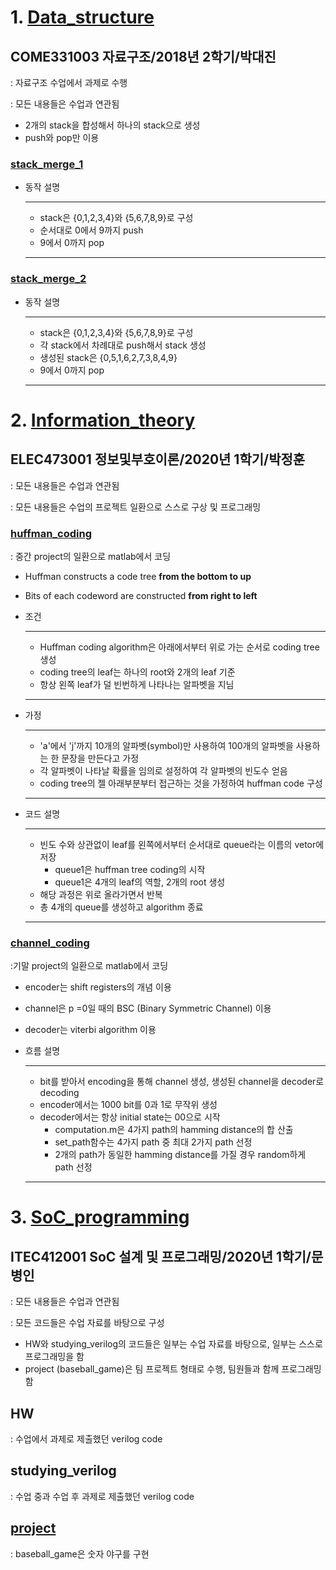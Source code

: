 # 1. [Data_structure](https://github.com/gieflij/sw_github/tree/master/Data_structure)

## COME331003 자료구조/2018년 2학기/박대진

: 자료구조 수업에서 과제로 수행

: 모든 내용들은 수업과 연관됨

- 2개의 stack을 합성해서 하나의 stack으로 생성
- push와 pop만 이용

### [stack_merge_1](https://github.com/gieflij/sw_github/tree/master/Data_structure/stack_merge_1)

- 동작 설명

  ------------------------------------------------
    - stack은 {0,1,2,3,4}와 {5,6,7,8,9}로 구성
    - 순서대로 0에서 9까지 push
    - 9에서 0까지 pop
    
   ------------------------------------------------
    
### [stack_merge_2](https://github.com/gieflij/sw_github/tree/master/Data_structure/stack_merge_2)

- 동작 설명

  ---------------------------------------------------
    - stack은 {0,1,2,3,4}와 {5,6,7,8,9}로 구성
    - 각 stack에서 차례대로 push해서 stack 생성
    - 생성된 stack은 {0,5,1,6,2,7,3,8,4,9}
    - 9에서 0까지 pop
    
  -----------------------------------------------------




# 2. [Information_theory](https://github.com/gieflij/sw_github/tree/master/Information_theory)

## ELEC473001 정보및부호이론/2020년 1학기/박정훈

: 모든 내용들은 수업과 연관됨

: 모든 내용들은 수업의 프로젝트 일환으로 스스로 구상 및 프로그래밍


### [huffman_coding](https://github.com/gieflij/sw_github/tree/master/Information_theory/huffman_coding)

: 중간 project의 일환으로 matlab에서 코딩

  - Huffman constructs a code tree **from the bottom to up**
  - Bits of each codeword are constructed **from right to left**
  
  
  - 조건
  
    ----------------------------------------------
      - Huffman coding algorithm은 아래에서부터 위로 가는 순서로 coding tree 생성
      - coding tree의 leaf는 하나의 root와 2개의 leaf 기준
      - 항상 왼쪽 leaf가 덜 빈번하게 나타나는 알파벳을 지님
    
    ----------------------------------------------
    
  - 가정
  
    ----------------------------------------------
      - 'a'에서 'j'까지 10개의 알파벳(symbol)만 사용하여 100개의 알파벳을 사용하는 한 문장을 만든다고 가정
      - 각 알파벳이 나타날 확률을 임의로 설정하여 각 알파벳의 빈도수 얻음
      - coding tree의 젤 아래부분부터 접근하는 것을 가정하여 huffman code 구성
    
    ----------------------------------------------
    
  - 코드 설명
  
    ----------------------------------------------
      - 빈도 수와 상관없이 leaf를 왼쪽에서부터 순서대로 queue라는 이름의 vetor에 저장
        - queue1은 huffman tree coding의 시작
        - queue1은 4개의 leaf의 역할, 2개의 root 생성
      - 해당 과정은 위로 올라가면서 반복
      - 총 4개의 queue를 생성하고 algorithm 종료
    
    ----------------------------------------------

### [channel_coding](https://github.com/gieflij/sw_github/tree/master/Information_theory/channel_coding)

:기말 project의 일환으로 matlab에서 코딩

  - encoder는 shift registers의 개념 이용
  - channel은 p =0일 때의 BSC (Binary Symmetric Channel) 이용
  - decoder는 viterbi algorithm 이용
  - 흐름 설명
  
    -------------------------------------------------
      - bit를 받아서 encoding을 통해 channel 생성, 생성된 channel을 decoder로 decoding
      - encoder에서는 1000 bit를 0과 1로 무작위 생성
      - decoder에서는 항상 initial state는 00으로 시작
        - computation.m은 4가지 path의 hamming distance의 합 산출
        - set_path함수는 4가지 path 중 최대 2가지 path 선정
        - 2개의 path가 동일한 hamming distance를 가질 경우 random하게 path 선정
      
    ---------------------------------------------------






# 3. [SoC_programming](https://github.com/gieflij/sw_github/tree/master/SoC_programming)

## ITEC412001 SoC 설계 및 프로그래밍/2020년 1학기/문병인

: 모든 내용들은 수업과 연관됨

: 모든 코드들은 수업 자료를 바탕으로 구성

- HW와 studying_verilog의 코드들은 일부는 수업 자료를 바탕으로, 일부는 스스로 프로그래밍을 함
- project (baseball_game)은 팀 프로젝트 형태로 수행, 팀원들과 함께 프로그래밍함

## HW
: 수업에서 과제로 제출했던 verilog code

## studying_verilog
: 수업 중과 수업 후 과제로 제출했던 verilog code

## [project](https://github.com/gieflij/sw_github/tree/master/SoC_programming/project)
: baseball_game은 숫자 야구를 구현

